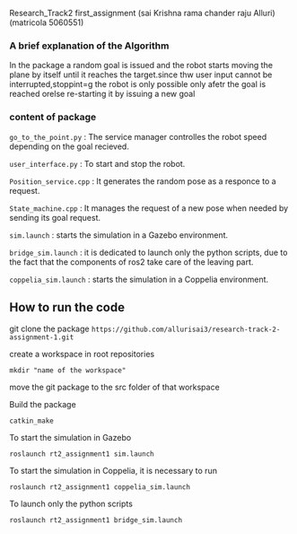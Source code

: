 Research_Track2  first_assignment   (sai Krishna rama chander raju Alluri)(matricola 5060551)

### A brief explanation of the Algorithm
In the package a random goal is issued and the robot starts moving the plane by itself until it reaches the target.since thw user input cannot be interrupted,stoppint=g the robot is only possible only afetr the goal is reached orelse re-starting it by issuing a new goal


### content of package

`go_to_the_point.py` : The service manager controlles the robot speed depending on the goal recieved.

`user_interface.py` : To start and stop the robot.

`Position_service.cpp` : It generates the random pose as a responce to a request.

`State_machine.cpp` : It manages the request of a new pose when needed by sending its goal request.

 `sim.launch` : starts the simulation in a Gazebo environment.

`bridge_sim.launch` : it is dedicated to launch only the python scripts, due to the fact that the components of ros2 take care of the leaving part.

`coppelia_sim.launch` : starts the simulation in a Coppelia environment.

## How to run the code

git clone the package
`https://github.com/allurisai3/research-track-2-assignment-1.git `

create a workspace in root repositories

`mkdir "name of the workspace" `

move the git package to the src folder of that workspace

Build the package

`catkin_make`

To start the simulation in Gazebo

`roslaunch rt2_assignment1 sim.launch`

To start the simulation in Coppelia, it is necessary to run

`roslaunch rt2_assignment1 coppelia_sim.launch`

To launch only the python scripts

`roslaunch rt2_assignment1 bridge_sim.launch`
